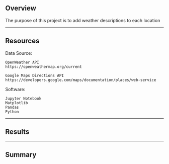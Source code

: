 ## Overview

The purpose of this project is to add weather descriptions to each location

---

## Resources

Data Source:

    OpenWeather API 
    https://openweathermap.org/current

    Google Maps Directions API
    https://developers.google.com/maps/documentation/places/web-service

Software:

    Jupyter Notebook
    Matplotlib
    Pandas
    Python

---

## Results



---

## Summary


